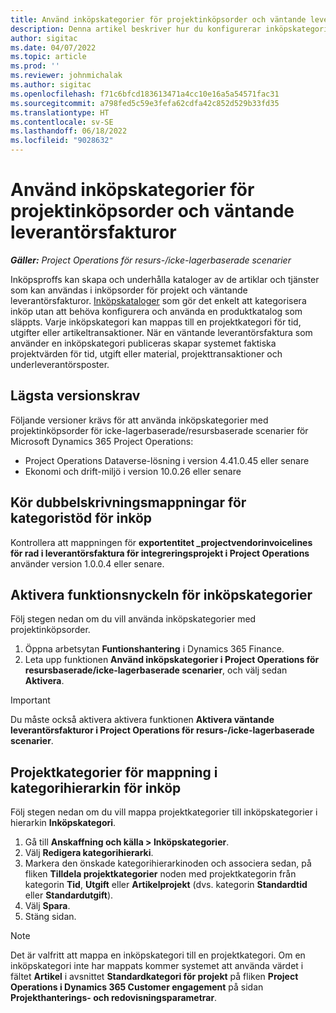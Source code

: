 ```yaml
---
title: Använd inköpskategorier för projektinköpsorder och väntande leverantörsfakturor
description: Denna artikel beskriver hur du konfigurerar inköpskategorier som kan användas för projektinköpsorder och väntande leverantörsfakturor.
author: sigitac
ms.date: 04/07/2022
ms.topic: article
ms.prod: ''
ms.reviewer: johnmichalak
ms.author: sigitac
ms.openlocfilehash: f71c6bfcd183613471a4cc10e16a5a54571fac31
ms.sourcegitcommit: a798fed5c59e3fefa62cdfa42c852d529b33fd35
ms.translationtype: HT
ms.contentlocale: sv-SE
ms.lasthandoff: 06/18/2022
ms.locfileid: "9028632"
---
```

# <a name="use-procurement-categories-with-project-purchase-orders-and-pending-vendor-invoices"></a>Använd inköpskategorier för projektinköpsorder och väntande leverantörsfakturor

_**Gäller:** Project Operations för resurs-/icke-lagerbaserade scenarier_

Inköpsproffs kan skapa och underhålla kataloger av de artiklar och tjänster som kan användas i inköpsorder för projekt och väntande leverantörsfakturor. [Inköpskataloger](/dynamics365/supply-chain/procurement/procurement-catalogs) som gör det enkelt att kategorisera inköp utan att behöva konfigurera och använda en produktkatalog som släppts. Varje inköpskategori kan mappas till en projektkategori för tid, utgifter eller artikeltransaktioner. När en väntande leverantörsfaktura som använder en inköpskategori publiceras skapar systemet faktiska projektvärden för tid, utgift eller material, projekttransaktioner och underleverantörsposter.

## <a name="minimum-version-requirements"></a>Lägsta versionskrav

Följande versioner krävs för att använda inköpskategorier med projektinköpsorder för icke-lagerbaserade/resursbaserade scenarier för Microsoft Dynamics 365 Project Operations:

- Project Operations Dataverse-lösning i version 4.41.0.45 eller senare
- Ekonomi och drift-miljö i version 10.0.26 eller senare

## <a name="run-dual-write-maps-for-procurement-category-support"></a>Kör dubbelskrivningsmappningar för kategoristöd för inköp

Kontrollera att mappningen för **exportentitet \_projectvendorinvoicelines för rad i leverantörsfaktura för integreringsprojekt i Project Operations** använder version 1.0.0.4 eller senare.

## <a name="enable-the-feature-key-for-procurement-categories"></a>Aktivera funktionsnyckeln för inköpskategorier

Följ stegen nedan om du vill använda inköpskategorier med projektinköpsorder.

1. Öppna arbetsytan **Funtionshantering** i Dynamics 365 Finance.
1. Leta upp funktionen **Använd inköpskategorier i Project Operations för resursbaserade/icke-lagerbaserade scenarier**, och välj sedan **Aktivera**.

> [!IMPORTANT]
> Du måste också aktivera aktivera funktionen **Aktivera väntande leverantörsfakturor i Project Operations för resurs-/icke-lagerbaserade scenarier**.

## <a name="map-project-categories-in-the-procurement-category-hierarchy"></a>Projektkategorier för mappning i kategorihierarkin för inköp

Följ stegen nedan om du vill mappa projektkategorier till inköpskategorier i hierarkin **Inköpskategori**.

1. Gå till **Anskaffning och källa \> Inköpskategorier**.
1. Välj **Redigera kategorihierarki**.
1. Markera den önskade kategorihierarkinoden och associera sedan, på fliken **Tilldela projektkategorier** noden med projektkategorin från kategorin **Tid**, **Utgift** eller **Artikelprojekt** (dvs. kategorin **Standardtid** eller **Standardutgift**).
1. Välj **Spara**.
1. Stäng sidan.

> [!NOTE]
> Det är valfritt att mappa en inköpskategori till en projektkategori. Om en inköpskategori inte har mappats kommer systemet att använda värdet i fältet **Artikel** i avsnittet **Standardkategori för projekt** på fliken **Project Operations i Dynamics 365 Customer engagement** på sidan **Projekthanterings- och redovisningsparametrar**.
